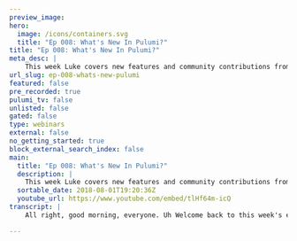 ```yaml
---
preview_image:
hero:
  image: /icons/containers.svg
  title: "Ep 008: What's New In Pulumi?"
title: "Ep 008: What's New In Pulumi?"
meta_desc: |
    This week Luke covers new features and community contributions from the last month. More cloud!
url_slug: ep-008-whats-new-pulumi
featured: false
pre_recorded: true
pulumi_tv: false
unlisted: false
gated: false
type: webinars
external: false
no_getting_started: true
block_external_search_index: false
main:
  title: "Ep 008: What's New In Pulumi?"
  description: |
    This week Luke covers new features and community contributions from the last month. More cloud!
  sortable_date: 2018-08-01T19:20:36Z
  youtube_url: https://www.youtube.com/embed/tlHf64m-icQ
transcript: |
    All right, good morning, everyone. Uh Welcome back to this week's episode of Pulumi TV. My name is Luke Hobin. Uh And today I'm gonna be talking a little bit about what's new in Pulumi. Uh So it's hard to believe we uh we launched Pulumi publicly just about six weeks ago, I think. Um So it's really only been about a month and a half. Uh But we've already seen um a lot of exciting uh new things be delivered um in the time since then. Uh Both things that we've been doing uh ourselves on the Pulumi team, but also some great things from uh folks in the, in the community who have been building interesting uh projects and contributing uh things on top of the core um Pulumi project. And so today I wanted to uh spend a little bit of time uh kind of highlighting a few of those things. Um It usually has a chance to kind of go over some of the, the uh areas that um Pulumi is expanding in and will be expanding in further uh over the coming weeks and months. Uh So, as always, um for those who kind of haven't joined us before here. Um You can get started with Pulumi uh at Pulumi dot IO. Um And so all the information to uh to, to get installed, to get started um to download the tools um and to learn about how you can apply uh Pulumi in the various domains that you might be working in are all here. Um And so, uh I encourage you if you haven't yet uh downloaded and tried out Pulumi. Uh go ahead and do that. Uh And also go ahead and join us um on our Slack Channel. A lot of the community contributions. I've been uh I'm gonna be talking about today are things which uh we worked with folks um in the community Slack channel on um uh on helping them uh to build those out and, and to figure out where we take them and host them and that kind of thing going forward. Um So definitely encourage anyone interested in sort of learning more and getting engaged with Pulumi to jump into our Slack Channel uh and join us there. OK. Uh So let me go back and let's talk about uh a few of the uh things which are, are new. So there's, there's uh five or so things I wanted to, to kind of cover quickly uh in today's live stream. Um So the first one, when we launched, we had support for um Aws Azure, Google Cloud and Kubernetes. Um We had a little bit more uh feature richness in some of those than others. But we had the, the fundamental support for all those platforms. Um We're both working on sort of increasing our level of richness on top of some of those platforms, but also expanding the number of platforms that we can target. And one of those was a contribution from a user named Frasier, uh who wanted to use Pulumi with open stack. And so contributed, he did the support for open stack and we've gone ahead and, and taken the work that he did um expanded on it. Uh And we're gonna be making that available uh publicly very soon, but you can already start using it uh in uh in Frasier's uh fork. And so I'll show you a little bit about how you can use Pulumi with open stack. Uh In just a second. Uh We also uh when we shipped it about six weeks ago, had support for Google cloud. Um But using uh Google cloud functions, uh you know, in the raw way is, is, is fairly difficult, like it is with AWS and like it is with Azure. And so in the same way that for Azure and aws, we really wanted to make it much easier to use uh cloud functions to hook them up to events. Uh We're working on that with Google cloud as well. And thanks to some work from uh Mikhail Skov, uh uh we're, we're integrating that into our core libraries for Google so that it's much easier to work with functions and to really hook them up in a, in a lightweight way. Um The Pulumi can be really great at uh for folks doing sort of core es infrastructure, which has been one of the big areas. We've seen a lot of uh folks applying Pulumi uh the same kind of projects that they have previously been doing in cloud formation or in terraform or tools like that. Uh We uh uh one of the users, James Nugent um contributed some really great packages on top of uh on top of the core AD BS building box that we provide to make it really easy to spin up a VPC or, or do a few other things. And so I want to highlight a few of the, the packages that he built um and go and look at some of the detail about how he did that. Um We also simplified our support for containers even more. So for folks kind of trying to spin up uh you know, lightweight containers. This is another area we saw a lot of folks have come and looked at the tool and gone and wanted to, to use it to just stand up a few containers in a production environment inside Aws or, or Azure. Uh We've simplified that model uh even more and I, I just want to show that uh really briefly and then probably one of the biggest things is just spin the set of content, the number of examples and blog posts and things that we've, we've put out that kind of highlighted the variety of different ways you can apply. Pulumi. Uh So I just want to quickly um show off a few of those uh of those things as well. So with that, let me dive in and start showing uh a little bit of code here. So let me start with uh with the open stack support and I'll come over here into our um Pulumi open stack uh repository. Um And this uh is based on the repository that um uh that Frasier uh did on github. Um We are now in the process of working with him to take it over and, and make it an official um project in the Pulumi uh um organization. And so our, our version of that will be public uh um shortly, probably later this week. Um But let me give you a little preview of kind of what you can do uh with, with this. So this is an example of using uh the Pulumi open stack uh library and like with all of our core cloud providers, uh This is a way of projecting the all the capabilities of that provider into the programming model. So you can now code against them using a general purpose programming language. And so in this case, we're using uh typescript but um just like with all our other providers. You can work with, uh, this open stack provider using Python or Go or javascript or typescript or any of the languages that we'll support, uh, in the future. So, one of the nice things, of course, with any of these, uh, libraries is that we can get sort of, uh, all the tool and benefits we expect. Um, so we can get completion lists and we can see that, hey, here, I can do you know uh open stack block storage and I can see that I have a variety of different volume kinds that are available within the uh open stack. API I can do you know uh over dot database and create a database and a user and a configuration and all these things that I might expect again uh from uh any open stack environment. And so in this particular case, I am just doing up an instance uh running a bunch of 16 04. And then I'm gonna export the IP address once this thing and once this is stood up, it will have a public IP address and uh we'll, we'll stand it up and so I can come over here into my console and do what I normally do with the Pulumi program. I can look at what stacks I have available for this. Uh And we see I just have one stack um I last updated nine minutes ago, but it has zero resources because I cleaned it up before uh doing a quick demo here. And so I can come over here and say Pulumi update when you Pulumi updates. Um, since there's no resources and since my program expects there to be this one instance, uh oh, let me just uh rec compile this. So we'll see that when we do the Pulumi update, as we expect from Pulumi, we get this preview telling us what changes we're going to make and we see effectively, we're just gonna create that one instance. And so I can go ahead and say yes, I can go ahead and look at the details if I want and see all the details of what uh what we're gonna create there. Go ahead and say yes and we'll go and provision uh this instance in open stack. So we're going to talk for a second, a bit more about uh open stack. So open stack um um open stack is a uh a cloud platform uh API that is available for many different vendors. Um And so, uh you know, you can use the same API for um and the same provider from within Pulumi to target a variety of different uh vendors and, and uh host per platform providers who are compatible with that API And so, you know, for example, um uh if you, if you want to target rack space, if you want to target OVH, there's a whole bunch of different uh uh folks who offer compatible uh API S with this. And so this having spoke for open stack means there's a wide variety of different uh platforms that you can now target uh from uh Pulumi as well. And so if you're not targeting A to BS, if you're using one of these other providers is a cloud back end that does support the opens stack. API you're now able to bring all of the tools from Pulumi to that cloud environment as well. And so this is a really nice thing to have available. It's also available from a number of on premise providers. Uh And so, um you know, if you have an on premise data center with the support, um you can access that using Pulumi. So, uh so yeah, so we we now have support for uh for this and let me come over and see if this is done. So, yeah, so we created that instance um has this IP address um and just like normal, we can kind of come over here and uh and see that stack in uh the Pulumi console. So we can see the information about where it was deployed. You know, we can see its I PV four and I PV six address, the image ID that it got installed the network that uh was used uh to run this. Um And then we can also see the resources. So in this case, it's just this one resource um inside this uh deployed program. Uh but we can get all of the sort of same richness of managing these uh things for open stack as well. Now, in this particular case, I'm deploying to OVH and so we can come in here and see in my uh OVH uh console and I've got this instance running here and actually let me refresh because I might have a, a different one right now. OK. So we've got this test instance running. Uh And uh you can see a few things. So one in the OVH console, for example, if you want to use the open stack support, um I can come over here and I can download the open stack configuration files and these can be used really easily to set up your configuration, your environment variable so that you can do uh Pulumi deployment. So nothing's really needed other than just downloading one of these uh configuration files and sourcing it into your environment. Uh But now I can use that to spin up things like uh like this uh VM here. Um And you see that just in about, you know, 45 seconds, I spun up a VM inside uh OVH. Um Of course, if I try to uh ssh into this. Uh Yeah, well, that's because I did connect to this earlier. Um uh But yeah, this is not actually serve anything because this is not um uh exposed on a public um uh on a public endpoint and so let me just come in here and, and put back in some code I wrote earlier, uh that highlights how we can do this. So let me add two things in here. Um For this particular instance, I'm going to as well as the instance down here, I'm gonna add a key pair. So an open stack compute key pair. Uh And I'm gonna add a security group with two rules associated with it. Uh for each of the two ports 22 and 80. Uh So for each of those, I'm going to allow ingress on TCP over IPV four to that security group from that port. So for each of those port 22 and 80 so you see a few nice things from Pulumi here. So one is, you know, of course, we can do things like loops and that kind of thing, we can factor this out in various ways. We also see if we can just use node functions to read a file in if we want to. So in this case, I've got this file that has my public key. And so I want to use that as the public key uh for the SSH key pair, I could provide this through config or a bunch of other sort of more robust mechanisms. But especially as I'm just bringing something up, it's very useful to be able to read this in and test it out quickly and iterative. And so let me just come over here and do a compile that new code uh with those updates from putting the update. Ok. Let me see as normal from Pulumi, you know, we kind of see the kind of updates we expect so that security group, the key pair and the two security group roles we wanted to create are all gonna get created and then the instance is gonna get replaced. Um And that's gonna get replaced because uh we added a key pair which requires replacement of the instance. And so if I go ahead and say yes, we'll go ahead and make those changes uh in the open stack provider. Yeah, so we added all of those resources and now we're just gonna replace uh that instance and we see even the details of what's going to change uh the key pair and the security groups are added. And as a result of that, the name is gonna have to change. Um So we're now replacing this instance. Uh In fact, if we come over here and we may be able to even see um Pulumi actually does uh by default when it replaces things it creates before it deletes. And so that means that we'll make sure that the new one is up and running correctly before we tear down the old one. This helps to prevent downtime. And so in this case, we see that the old one is, is running just fine and the new one is still in creation. Um And so this will then become OK? And now we should start seeing this one delete. Um If I refresh again, it should be in deleting mode. I don't know if ovh updates how, how quickly it updates the status of these things. Uh But we should see it disappear in just a second. OK. So it says it replaced. Um So we go, now we're back down to one instance, writing this thing. And if I then go and take, you know, this sort of thing and say s you know, two at we should be able to connect to this instance that we're running. Oh, I got the wrong IP address, didn't I? In fact, I can do SSH 212 at let me stack, output instance IP let me spell it at that fingerprint and now I should be inside my UTU instance. So there we go. So to be able to then go and expose the right port so that I have access to my instance, um exit. And, and now I've showed off kind of using an open stack instance. Of course, everything else within open stack that you saw there is also available there. So if you want to access database services or, or whatever, um we, we have the access to all of those. Um So for anyone using open stack against the variety of different open stack providers, um this is a really handy thing. To get access to uh to the value of Pulumi but against those environments as well. So let me move on and talk about the next thing, Google cloud functions. So you know, functions is a key thing. You know, serverless applications are one of the environments where we've seen in Pulumi really being valuable. Because to build up serverless applications, you tend to need to compose together lots of little pieces and that having those little pieces and having them be able to uh sort of version independently and be deployed very simply is one of the things we love about server. But because there's so many little pieces, it makes the development process actually where a lot of the challenges become. And that's where Pulumi can help is to make it really easy to express and version and manage all these different functions. Um And so we wanted to bring all of that kind of benefit of Pulumi over to the Google cloud space. And so let me switch over into our examples repo uh and show uh an example of using Google cloud functions. So here we have an example um that just uses uh this HTP function uh helper that we created. And so HT B function is a new uh abstraction that you can use. Instead of using the raw capabilities provided by Google, you can just use H TB function and I'll show you in a second what's underneath that, but that basically stitches together a few of the different building blocks you need to use to expose a function uh um as an HTP endpoint uh using Google Cloud functions. And so this case, uh you see, I've been doing it in a very simple way, I'm just giving it a name and then I'm giving it a call back. Uh And this callback is the actual code that's gonna run at run time. So when this HTD function gets hit, uh it's going to run this code and respond to the um the HP request. One of the really nice thing with Google cloud functions is that um the, the API it exposes very strongly typed in a sense. Um So it's actually you get a fully populated express Js um request and response object. Um And so those are, those are very rich things to work with. Whereas, and some of the other platforms, you just get a very custom, you know, request object that isn't, you know, isn't HDP specific in some sense and you kind of have to do a lot of the work to do the parsing of the, of the data out of that. Here, you get a real request object, you can use real no Js express libraries to, to work with that thing. Um And so here, uh for example, you know, because we know that this request is a um express dot request. If I, you know, say dot BDY, I get an error there. And I'm actually getting error checking both on the inside of my function and of course on the outside. So if I mistype one of these things, and so we get all those benefits of kind of the strong typing that, that um that Pulumi can provide and we get to bring those into the run time code you're authoring as well. In this case, uh we're just gonna call this uh send function which sends back our, our response and we're just going to respond with a string and then we're gonna publish the URL. And so if I come over here, I can do the same thing I did before type Pulumi stack. LS, we see that we have this one function here. And if I just do Pulumi update, uh we should be able to deploy this function. Uh And I'm getting some warnings just because I have a build of this locally. Um uh But we see that when I, when I want to go and deploy this, it's suggesting it's gonna um upload. Uh It's gonna create three objects in uh in Google cloud platform uh as part of building up this H DB function. So it's gonna build that, that Google cloud, Google cloud functions function object. And it's also going to create a bucket and a bucket object to store the source code uh for that uh object. So if I go ahead and say yes, uh I can go ahead and create that very quick to create these objects. And then the function takes maybe I think it takes 10, 20 seconds to create. Um but overall very quick and while I was waiting, well, let me just come over actually into the Google Cloud functions console. And, and if I refresh this, um you see here, I'm logged in into the Google cloud platform uh console. And you can see now this function that I'm creating is actually got the spinner here. It's actually in the process of being deployed. Um And so I can come over to this and watch it. We should see it in just a second. Oh, there we go. It has a green check. So it finished deploying. Um So here you can see all the details about that Google cloud function. I say it took about 30 seconds to deploy that um just like before we can get access to all the details about this um over in the Pulumi console, including the list of resources and even the sort of resource view which shows that we have that component that then has those three Children as part of it. Uh But back over here, you know, I get this URL and if I go to that URL, uh I actually get that string uh that I printed out. Um And just like with everything else in, in Pulumi, if I make some change to this and sort of say, hey, this is gonna be in a Pulumi TV, uh, pile that and then update, we'll see here that Pulumi knows to make just the minimal changes it needs to or did I not save that? I don't know why we're not actually seeing an update there, but if I make some changes here, um, we would expect it to only show the, the changes that have actually need to be made, um, as part of this particular update. Um So let me move on and, and show actually what's underneath the hood of this because I think that shows kind of what um a lot of the work that the, the folks who are contributing to this, the work that M is doing on bringing this into our core library right now. Um What that work kind of looks like in some of the building blocks that Pulumi offers to build this sort of thing if you want to go and um extend this into your own platform uh as well. Um And so, one of the things you'll notice with the AC P function is it's a component uh resource. And so Pulumi has a notion of components uh which is a way of describing these sort of custom combinations of resources. And these will show up as sort of nodes in the tree or in that resource view that we saw here, they'll show as sort of uh nodes with Children underneath them there. And so an easy way of sort of packaging up a set of functionality into one reusable component. Um And these are, are very handy because they, they can, you can provide any API you want to users um that wraps a whole bunch of interesting cloud uh behavior behind it. And so in this case, uh this HB function is one of these and it just exposes off those, those constituent parts, the bucket, the bucket object and the function uh inside it does, does a few interesting things. Uh So first, um we have this uh underlying capability in Pulumi runtime to serialize a function. And this is how we turn that hand load that the user wrote into a piece of code that can then be um be stored inside a Google Cloud function. And this is actually nontrivial. Um you know, the folks think about just oh I'm just gonna two string that function in javascript or something like that. Um We go quite a bit deeper here and we actually capture all of the um captured uh values. So if I had done something like that stir equals, you know, uh you know, I could write this right now. I now I have this free variable here that is captured from outside. Um But I can use that. And in fact, this is very useful when I create other resources inside my function, I want to reference them from within my function. And so maybe I create a database uh up here and I want to just pass a handle to that thing in and I don't want to have to swizzle it to an environment variable and deserializing that out of the environment variables. I just want a handle to that thing directly. And so we can do that sort of thing. Uh With this function capability, we then use that to sort of build up the function text and the entry point information um and use those to create uh a bucket and a bucket object to store them. An interesting thing is because this is going to actually deploy every time we do an update, we're just going to see the deltas um Only because the function texts change are we going to see that this bucket object needs to update? But the bucket itself will never need to change because there's no inputs to it which change over time. And so for as long as this component exists, we'll just have one bucket that's managing the, the, the objects that this got stored in. And then finally create this, this underlying function pointing out that bucket and bucket object and using the entry point that we wanted to specify. Um in this case so far, we're, we're supporting just HDP. Um And so we're trigging that HCP as the next step, we're planning on supporting the sort of full range of other event sources that Google cloud platform provides. And so you see it's very simple to write this kind of component that wraps up this behavior. But it's actually very important to be able to build these sort of things. Because manually writing all of this every time you want to upload a function is quite cumbersome. And there's a lot of little, little details like the serialized function, the way that these bucket objects get constructed that are very, you have to get just right to make sure that the behavior of the updates is correct. And so turning these kind of things into a component, making them easily available um is, is a really nice thing and really happy that Mchale is working on uh turning this into a component that anyone can use. OK. Uh So that was uh Google cloud functions um uh which was uh which is really nice. The next one is sort of raw infrastructure and some of the things being built on top of that. Um So uh database infrastructure is sort of one of the places that a lot of folks are using Pulumi. Uh And we um when we launched, we actually had a project uh a package called um at Pulumi slash aws dash info uh which was a set of building blocks for, for infrastructure. And they were fairly basic um useful but but fairly basic uh um components for standing up a simple A DS network and standing up a simple uh ECs cluster. Uh Since then, uh one of uh one of the, the users of Pulumi um over the last few weeks um has added a few of his own packages that do some similar things, but in a much, much richer way. Um And so these are really handy things to kind of build on top of. I wanna highlight one of them. Here is this Pulumi Aws VPC. Uh And this is a library for creating a very customizable A W VPC but using a high level description of that B PC. Um And so, in this case, you know, uh you'll see here, I can do VPC dot create and I can pass a whole bunch of different parameters and James is documented here. What all those parameters are. Um You know, I can specify my, that my cyber space uh for that, I want to allocate to this VPC. I can decide how many A Z si want, whether I want a fixed number or I want one per sorry, how many uh uh submits I want, whether I want one per A Z or uh that's available in the region or I want to specify ahead of time, uh you know, a specific number. Um And then things like tagging all resources automatically um automatically allocating a private hosted zone within the um within the VPC uh and potentially creating dynamo uh DB end points um so that I can get um VPC connections to dynamo and S3, for example. Um So lots of lots of rich capabilities to just put a single, yes, no flag turn on a bunch of rich capabilities which are actually somewhat difficult to do uh manually. And then ultimately, after you create that you get access to the subnets, the and the hosted zones and what have you. And this is really interesting because that one little component, you know, just with those few lines of code to create, it creates a whole bunch of resources, right? So VPC ends up having lots of different pieces associated with it. For every A Z I have to have a public and private subnet, I have to have these VPC end points. I'm going to have to have security groups and route tables associated with those things. I need an internet gateway so that I can access the internet and manually hooking all these up is quite a bit of effort. And so uh what James's library here does is does all the heavy lifting for that and lets you just work at the much higher level of attraction of I want this uh VPC with these particular characteristics. And so especially by publishing, this is an open source component. This is something that he and others can then contribute to, to make richer if in places where people want additional accessibility. Um but it really should be no need to go and work for most folks at the level of these underlying resources. And so really excited to have this library available. And James has several other libraries that he has made and is making available. Um And so definitely encourage folks to check those out. Um really good examples of a infrastructure being built with Pulumi. Uh So for the sake of time, I'm gonna skip over even simpler containers and I'm just gonna jump straight to uh new examples um because I want to highlight a few of the things that we've added um uh along the way and uh there's sort of two things there that I wanna talk about. So one actually uh that I think is really exciting and I might even next week um spend some time going through these in more detail. But for those of you who didn't uh check it out last week, um uh Joe did a blog post on sort of 12 Pulumi pearls. Um So these were just a bunch of little snippets of code that kind of gives you a sense of how you can use Pulumi in a bunch of different interesting uh areas. And so I think for folks kind of thinking about, you know, excited about the idea Pulumi to try to figure out kind of in which ways to apply it in which different domains and, and get some ideas for that. These are really good examples of a bunch of different quick look, looks at what Pulumi can look like. So in a bunch of different things from serverless tasks to container based tasks to raw infrastructure and then even just some general tips and tricks for interesting things you can do that are cross cutting and so lots of fun things to look at in here. Many of these are available inside our examples as well. Um But you know, really focusing on some of the, the neat things uh about those um in this blog book. So definitely suggest checking that out. Um But then with that, let me jump over to uh look at some of the other new examples. Um So, uh so I did talk about this GCP TS functions. That's one that's new in the last few weeks. Um uh We did have this very simple example of using containers. I think this is super important. And, and since I mentioned that we have this uh even simpler containers, I should maybe spend a second on this. So the containers, you know, we have a very simple way to stand up um uh a containerized service. So new cloud dot service uh point at some folder with a Docker file, uh tell it what memory and what ports you want to expose and how many replicas. And now you've got that stood up on AWS. And in this case, uh by default, we're going to stand it up in Fargate. Uh And so this is like probably about as simple of a way as you can imagine to get a uh doer application running in uh fargate, one of the nice things that we did recently since it's very common, uh you know, it's obviously important to be able to support uh services with multiple containers running inside them. Uh But it's also very common to just want to run a single uh container. And one of the nice things because we have a flexible API here. Uh It means we can use all the techniques of API design to kind of uh overload things and let you uh customize the way you use this. And so we now support an even simpler model where if I have just a single container, I can just in line that. So I can say, hey, I want to run a service that is built from this folder with this memory with these ports and the two replicates. Um So about the least possible text you could write to express this application, do a Pulumi update a couple of minutes later, you're gonna have a low balanced uh instance of engine running uh in, in Aws. And so I think that's, that's very exciting um in terms of using containers, um we also added a bunch of new uh um Azure examples. So uh you know, this is using Azure app service. So this, you know, when we talk to Azure customers, I'm always amazed at how many Azure customers using app service, especially since there, they aren't a moral equivalence of app service in a lot of the other cloud platforms. Um And so this was a good example to kind of show off all the various pieces of that. And it uses a lot of different things from Azure, right? It uses um storage accounts and storage containers. It uses um app insights to, to create, you know, to get um visibility into what's going on. Uh It, it uses a SQL server uh as the back end database. And so we instantiate one of those and create that with the user name and password that the user provides. And then ultimately create, we create that app service and parameterize it with some of that information. And there's a lots of stuff going on here. But again, one of the key things with Pulumi is we can then go and wrap this all up, make it into a common component, make it really easy to hook all these things um together. But um for those folks using Azure and interested in the app service, this is an interesting example to look at. We've also done a bit of work on Python. And so we um I added a couple more examples of using Python. So one, for example is uh here's an example of using Python uh with a uh with step functions. And so, in this case, we're using Python, but we're actually creating a lambda function from the code in this step hello folder. Um So just this little hello dot pi file uh and then we're hooking it up into a state machine uh resource. So this will, in this case, we're just running one step. But um but we, we can run an arbitrary set of interesting steps that different gating between them uh using AWS S step functions. And so we've done a lot of work to sort of make uh make this kind of thing work um Support assets in Python. Um And, and other features to, to make the Python experience even better for those folks interested in using uh P. Um So there's a lot more examples and a lot more uh coming. Uh we have a EKS example that um uh we're working on right now that um is really exciting one click uh deployment of E CE KS, which is actually a somewhat complicated service to get set up manually using the, the A S do today. Um And a bunch of other things uh that, that um that are new here um that we highlight more in the coming weeks. Um OK. Yeah. So that's uh actually for, and I'll, I'll have that really quickly is um you know, we finally added support for uh cues as an event source for lambda. Um And so we added this uh very simple example of using a uh A Q uh in this case, SQSQ as an event source for uh for subscribing to and then you can run whatever code you want inside that. And this is really nice. You can build a lot more interesting architectures in, in terms of your serverless apps now that you have the access to cues as well as to uh topics and timers and these sorts of resources. Um And this is something we added in our AWS serverless library, which is where we have all the sort of core service building blocks. Um And as well as adding this here, we've actually also um started uh the work on the Azure service library. Um And so for folks trying to do similar things to this, but in Azure, um that's work that um that we've started and, and is, is continuing to make progress on. Um So lots of fun stuff there. Um I'll uh I'll probably leave it at that in terms of talking about examples. Um But uh we'll come back probably next week and spend some more time looking at some of these, uh some of these really interesting programming pers uh that are available in Joe's blog post. Uh So with that, let me uh just kind of wrap up for today. Uh You know, as I said before, um if folks haven't yet gotten started with Pulumi, I definitely encourage you to go to Pulumi dot IO uh install, uh get started, take a tour, look at the examples. Um definitely come and join the Slack channel, lots of great conversations uh going on there. Lots of folks um uh helping to kind of answer questions and to, to, to get f give folks pointers on, on where to go, to look for more information uh on getting started. I'm very happy that folks uh are liking the project on github. Uh We just passed 1000 stars a few days ago. Uh So thanks to everyone who's, who's following us on github and, and contributing to the project there. Um And uh if anyone is interested in uh following up on topics for future, uh um uh live streams, feel free to reach out to me on Twitter uh or um in the community Slack Channel. Um Thanks uh and we'll see you again next week. Bye for.

---
```

